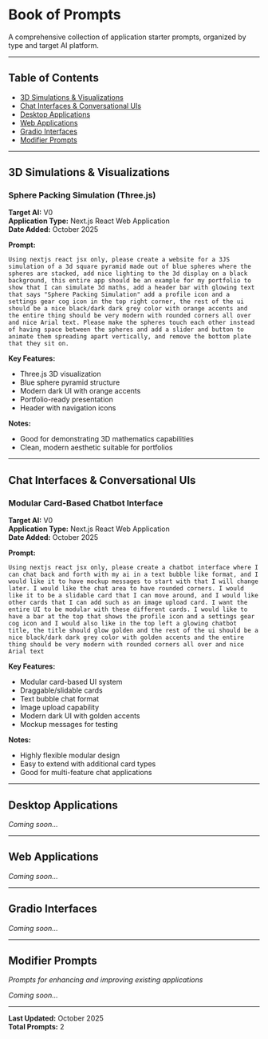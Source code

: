 # Book of Prompts

A comprehensive collection of application starter prompts, organized by type and target AI platform.

---

## Table of Contents

- [3D Simulations & Visualizations](#3d-simulations--visualizations)
- [Chat Interfaces & Conversational UIs](#chat-interfaces--conversational-uis)
- [Desktop Applications](#desktop-applications)
- [Web Applications](#web-applications)
- [Gradio Interfaces](#gradio-interfaces)
- [Modifier Prompts](#modifier-prompts)

---

## 3D Simulations & Visualizations

### Sphere Packing Simulation (Three.js)

**Target AI:** V0  
**Application Type:** Next.js React Web Application  
**Date Added:** October 2025

**Prompt:**
```
Using nextjs react jsx only, please create a website for a 3JS simulation of a 3d square pyramid made out of blue spheres where the spheres are stacked, add nice lighting to the 3d display on a black background, this entire app should be an example for my portfolio to show that I can simulate 3d maths, add a header bar with glowing text that says "Sphere Packing Simulation" add a profile icon and a settings gear cog icon in the top right corner, the rest of the ui should be a nice black/dark dark grey color with orange accents and the entire thing should be very modern with rounded corners all over and nice Arial text. Please make the spheres touch each other instead of having space between the spheres and add a slider and button to animate them spreading apart vertically, and remove the bottom plate that they sit on.
```

**Key Features:**
- Three.js 3D visualization
- Blue sphere pyramid structure
- Modern dark UI with orange accents
- Portfolio-ready presentation
- Header with navigation icons

**Notes:**
- Good for demonstrating 3D mathematics capabilities
- Clean, modern aesthetic suitable for portfolios

---

## Chat Interfaces & Conversational UIs

### Modular Card-Based Chatbot Interface

**Target AI:** V0  
**Application Type:** Next.js React Web Application  
**Date Added:** October 2025

**Prompt:**
```
Using nextjs react jsx only, please create a chatbot interface where I can chat back and forth with my ai in a text bubble like format, and I would like it to have mockup messages to start with that I will change later. I would like the chat area to have rounded corners. I would like it to be a slidable card that I can move around, and I would like other cards that I can add such as an image upload card. I want the entire UI to be modular with these different cards. I would like to have a bar at the top that shows the profile icon and a settings gear cog icon and I would also like in the top left a glowing chatbot title, the title should glow golden and the rest of the ui should be a nice black/dark dark grey color with golden accents and the entire thing should be very modern with rounded corners all over and nice Arial text
```

**Key Features:**
- Modular card-based UI system
- Draggable/slidable cards
- Text bubble chat format
- Image upload capability
- Modern dark UI with golden accents
- Mockup messages for testing

**Notes:**
- Highly flexible modular design
- Easy to extend with additional card types
- Good for multi-feature chat applications

---

## Desktop Applications

*Coming soon...*

---

## Web Applications

*Coming soon...*

---

## Gradio Interfaces

*Coming soon...*

---

## Modifier Prompts

*Prompts for enhancing and improving existing applications*

*Coming soon...*

---

**Last Updated:** October 2025  
**Total Prompts:** 2
